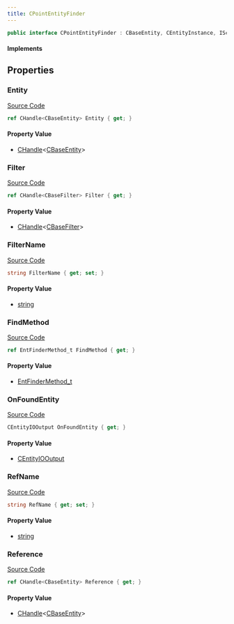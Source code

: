 ```yaml
---
title: CPointEntityFinder
---
```


```csharp
public interface CPointEntityFinder : CBaseEntity, CEntityInstance, ISchemaClass<CEntityInstance>, ISchemaClass<CBaseEntity>, ISchemaClass<CPointEntityFinder>, ISchemaField, ISchemaClass, INativeHandle
```

#### Implements

## Properties

### Entity

[Source Code](https://github.com/swiftly-solution/swiftlys2/blob/main/managed/src/SwiftlyS2.Generated/Schemas/Interfaces/CPointEntityFinder.cs#L17)

```csharp
ref CHandle<CBaseEntity> Entity { get; }
```

#### Property Value

- [CHandle](/docs/api/shared/natives/chandle-1)<[CBaseEntity](/docs/api/shared/schemadefinitions/cbaseentity)>

### Filter

[Source Code](https://github.com/swiftly-solution/swiftlys2/blob/main/managed/src/SwiftlyS2.Generated/Schemas/Interfaces/CPointEntityFinder.cs#L21)

```csharp
ref CHandle<CBaseFilter> Filter { get; }
```

#### Property Value

- [CHandle](/docs/api/shared/natives/chandle-1)<[CBaseFilter](/docs/api/shared/schemadefinitions/cbasefilter)>

### FilterName

[Source Code](https://github.com/swiftly-solution/swiftlys2/blob/main/managed/src/SwiftlyS2.Generated/Schemas/Interfaces/CPointEntityFinder.cs#L19)

```csharp
string FilterName { get; set; }
```

#### Property Value

- [string](https://learn.microsoft.com/dotnet/api/system.string)

### FindMethod

[Source Code](https://github.com/swiftly-solution/swiftlys2/blob/main/managed/src/SwiftlyS2.Generated/Schemas/Interfaces/CPointEntityFinder.cs#L27)

```csharp
ref EntFinderMethod_t FindMethod { get; }
```

#### Property Value

- [EntFinderMethod_t](/docs/api/shared/schemadefinitions/entfindermethod_t)

### OnFoundEntity

[Source Code](https://github.com/swiftly-solution/swiftlys2/blob/main/managed/src/SwiftlyS2.Generated/Schemas/Interfaces/CPointEntityFinder.cs#L29)

```csharp
CEntityIOOutput OnFoundEntity { get; }
```

#### Property Value

- [CEntityIOOutput](/docs/api/shared/schemadefinitions/centityiooutput)

### RefName

[Source Code](https://github.com/swiftly-solution/swiftlys2/blob/main/managed/src/SwiftlyS2.Generated/Schemas/Interfaces/CPointEntityFinder.cs#L23)

```csharp
string RefName { get; set; }
```

#### Property Value

- [string](https://learn.microsoft.com/dotnet/api/system.string)

### Reference

[Source Code](https://github.com/swiftly-solution/swiftlys2/blob/main/managed/src/SwiftlyS2.Generated/Schemas/Interfaces/CPointEntityFinder.cs#L25)

```csharp
ref CHandle<CBaseEntity> Reference { get; }
```

#### Property Value

- [CHandle](/docs/api/shared/natives/chandle-1)<[CBaseEntity](/docs/api/shared/schemadefinitions/cbaseentity)>

